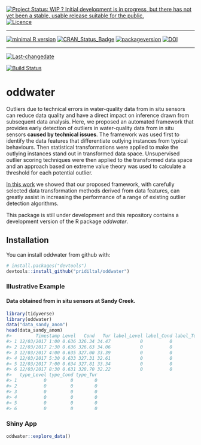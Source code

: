 
[![Project Status: WIP ? Initial development is in progress, but there
has not yet been a stable, usable release suitable for the
public.](https://www.repostatus.org/badges/latest/wip.svg)](https://www.repostatus.org/#wip)
[![Licence](https://img.shields.io/badge/licence-GPL--3-blue.svg)](https://www.gnu.org/licenses/gpl-3.0.en.html)

-----

[![minimal R
version](https://img.shields.io/badge/R%3E%3D-3.4.0-6666ff.svg)](https://cran.r-project.org/)
[![CRAN\_Status\_Badge](http://www.r-pkg.org/badges/version/oddwater)](https://cran.r-project.org/package=oddwater)
[![packageversion](https://img.shields.io/badge/Package%20version-0.6.0.9000-orange.svg?style=flat-square)](commits/master)
[![DOI](https://zenodo.org/badge/DOI/10.5281/zenodo.2890469.svg)](https://doi.org/10.5281/zenodo.2890469)

-----

[![Last-changedate](https://img.shields.io/badge/last%20change-2019--05--18-yellowgreen.svg)](/commits/master)

[![Build
Status](https://travis-ci.org/pridiltal/oddwater.svg?branch=master)](https://travis-ci.org/pridiltal/oddwater)

<!-- README.md is generated from README.Rmd. Please edit that file -->

# oddwater

Outliers due to technical errors in water-quality data from in situ
sensors can reduce data quality and have a direct impact on inference
drawn from subsequent data analysis. Here, we proposed an automated
framework that provides early detection of outliers in water-quality
data from in situ sensors **caused by technical issues**. The framework
was used first to identify the data features that differentiate outlying
instances from typical behaviours. Then statistical transformations were
applied to make the outlying instances stand out in transformed data
space. Unsupervised outlier scoring techniques were then applied to the
transformed data space and an approach based on extreme value theory was
used to calculate a threshold for each potential outlier.

[In this
work](https://www.monash.edu/__data/assets/pdf_file/0007/1645027/wp01-2019.pdf)
we showed that our proposed framework, with carefully selected data
transformation methods derived from data features, can greatly assist in
increasing the performance of a range of existing outlier detection
algorithms.

This package is still under development and this repository contains a
development version of the R package *oddwater*.

## Installation

You can install oddwater from github with:

``` r
# install.packages("devtools")
devtools::install_github("pridiltal/oddwater")
```

### Illustrative Example

#### Data obtained from in situ sensors at Sandy Creek.

``` r
library(tidyverse)
library(oddwater)
data("data_sandy_anom")
head(data_sandy_anom)
#>         Timestamp Level   Cond   Tur label_Level label_Cond label_Tur
#> 1 12/03/2017 1:00 0.636 326.34 34.47           0          0         0
#> 2 12/03/2017 2:30 0.636 326.63 34.06           0          0         0
#> 3 12/03/2017 4:00 0.635 327.00 33.39           0          0         0
#> 4 12/03/2017 5:30 0.633 327.31 32.61           0          0         0
#> 5 12/03/2017 7:00 0.634 327.81 33.34           0          0         0
#> 6 12/03/2017 8:30 0.631 328.70 32.22           0          0         0
#>   type_Level type_Cond type_Tur
#> 1          0         0        0
#> 2          0         0        0
#> 3          0         0        0
#> 4          0         0        0
#> 5          0         0        0
#> 6          0         0        0
```

### Shiny App

``` r
oddwater::explore_data()
```
